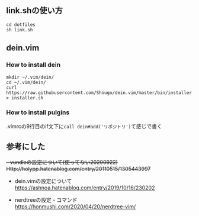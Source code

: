 ## link.shの使い方
```
cd dotfiles
sh link.sh

```

## dein.vim
### How to install dein
```
mkdir ~/.vim/dein/
cd ~/.vim/dein/
curl https://raw.githubusercontent.com/Shougo/dein.vim/master/bin/installer.sh > installer.sh
```

### How to install pulgins
.vimrcの9行目のif文下に```call dein#add('リポジトリ')```て感じで書く


## 参考にした
~~- vundleの設定について(使ってない20200922)~~   
~~Http://holypp.hatenablog.com/entry/20110515/1305443997~~  

- dein.vimの設定について
https://ashnoa.hatenablog.com/entry/2019/10/16/230202

- nerdtreeの設定・コマンド  
https://honmushi.com/2020/04/20/nerdtree-vim/  

